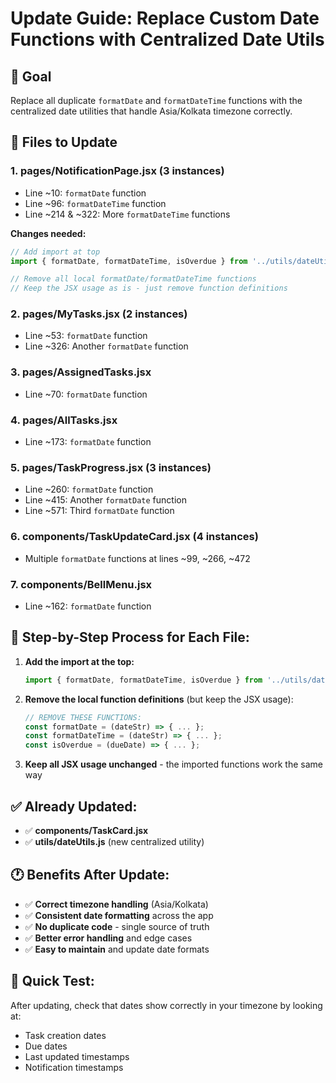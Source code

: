 # Update Guide: Replace Custom Date Functions with Centralized Date Utils

## 🎯 Goal
Replace all duplicate `formatDate` and `formatDateTime` functions with the centralized date utilities that handle Asia/Kolkata timezone correctly.

## 📁 Files to Update

### 1. **pages/NotificationPage.jsx** (3 instances)
- Line ~10: `formatDate` function
- Line ~96: `formatDateTime` function  
- Line ~214 & ~322: More `formatDateTime` functions

**Changes needed:**
```js
// Add import at top
import { formatDate, formatDateTime, isOverdue } from '../utils/dateUtils';

// Remove all local formatDate/formatDateTime functions
// Keep the JSX usage as is - just remove function definitions
```

### 2. **pages/MyTasks.jsx** (2 instances)
- Line ~53: `formatDate` function
- Line ~326: Another `formatDate` function

### 3. **pages/AssignedTasks.jsx**
- Line ~70: `formatDate` function

### 4. **pages/AllTasks.jsx**
- Line ~173: `formatDate` function

### 5. **pages/TaskProgress.jsx** (3 instances)
- Line ~260: `formatDate` function
- Line ~415: Another `formatDate` function
- Line ~571: Third `formatDate` function

### 6. **components/TaskUpdateCard.jsx** (4 instances)
- Multiple `formatDate` functions at lines ~99, ~266, ~472

### 7. **components/BellMenu.jsx**
- Line ~162: `formatDate` function

## 🔧 Step-by-Step Process for Each File:

1. **Add the import at the top:**
   ```js
   import { formatDate, formatDateTime, isOverdue } from '../utils/dateUtils';
   ```

2. **Remove the local function definitions** (but keep the JSX usage):
   ```js
   // REMOVE THESE FUNCTIONS:
   const formatDate = (dateStr) => { ... };
   const formatDateTime = (dateStr) => { ... };
   const isOverdue = (dueDate) => { ... };
   ```

3. **Keep all JSX usage unchanged** - the imported functions work the same way

## ✅ Already Updated:
- ✅ **components/TaskCard.jsx**
- ✅ **utils/dateUtils.js** (new centralized utility)

## 🕐 Benefits After Update:
- ✅ **Correct timezone handling** (Asia/Kolkata)
- ✅ **Consistent date formatting** across the app
- ✅ **No duplicate code** - single source of truth
- ✅ **Better error handling** and edge cases
- ✅ **Easy to maintain** and update date formats

## 🚀 Quick Test:
After updating, check that dates show correctly in your timezone by looking at:
- Task creation dates
- Due dates
- Last updated timestamps
- Notification timestamps